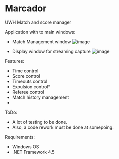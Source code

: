 # Marcador
UWH Match and score manager

Application with to main windows:
  - Match Management window
  ![image](https://user-images.githubusercontent.com/49286724/174455782-b3277dad-d8d2-4bc4-af7e-ba359ea1115a.png)

  - Display window for streaming capture
  ![image](https://user-images.githubusercontent.com/49286724/174455818-43fa77b3-ec36-4da6-bfcb-0a02510c794c.png)


Features:
  - Time control
  - Score control
  - Timeouts control
  - Expulsion control*
  - Referee control
  - Match history management
  - 

ToDo:

  - A lot of testing to be done.
  - Also, a code rework must be done at somepoing.

Requirements:
  - Windows OS
  - .NET Framework 4.5
